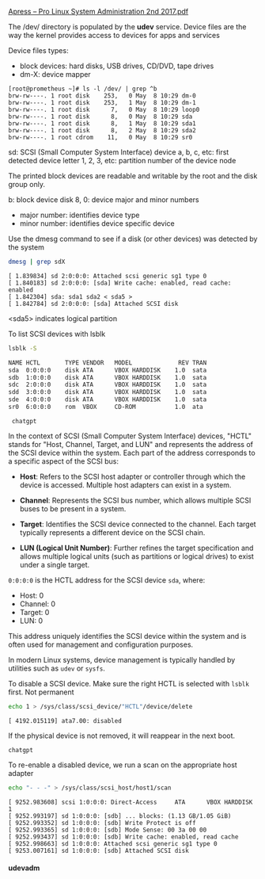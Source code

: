 [Apress – Pro Linux System Administration 2nd 2017.pdf](file:///E:/_DEVOPS/APRESS/_LINUX/Apress%20%E2%80%93%20Pro%20Linux%20System%20Administration%202nd%202017.pdf)

The /dev/ directory is populated by the **udev** service. Device files are the way the kernel provides access to devices for apps and services

Device files types:
* block devices: hard disks, USB drives, CD/DVD, tape drives
* dm-X: device mapper

```
[root@prometheus ~]# ls -l /dev/ | grep ^b
brw-rw----. 1 root disk    253,   0 May  8 10:29 dm-0
brw-rw----. 1 root disk    253,   1 May  8 10:29 dm-1
brw-rw----. 1 root disk      7,   0 May  8 10:29 loop0
brw-rw----. 1 root disk      8,   0 May  8 10:29 sda
brw-rw----. 1 root disk      8,   1 May  8 10:29 sda1
brw-rw----. 1 root disk      8,   2 May  8 10:29 sda2
brw-rw----. 1 root cdrom    11,   0 May  8 10:29 sr0
```

sd: SCSI (Small Computer System Interface) device
a, b, c, etc: first detected device letter
1, 2, 3, etc: partition number of the device node

The printed block devices are readable and writable by the root and the disk group only.

b: block device
disk 8, 0:  device major and minor numbers
* major number: identifies device type
* minor number: identifies device specific device

Use the dmesg command to see if a disk (or other devices) was detected by the system

``` bash
dmesg | grep sdX
```

```
[ 1.839834] sd 2:0:0:0: Attached scsi generic sg1 type 0
[ 1.840183] sd 2:0:0:0: [sda] Write cache: enabled, read cache: enabled
[ 1.842304] sda: sda1 sda2 < sda5 >
[ 1.842784] sd 2:0:0:0: [sda] Attached SCSI disk
```

\<sda5> indicates logical partition

To list SCSI devices with lsblk

``` bash
lsblk -S
```

``` bash
NAME HCTL       TYPE VENDOR   MODEL             REV TRAN
sda  0:0:0:0    disk ATA      VBOX HARDDISK    1.0  sata
sdb  1:0:0:0    disk ATA      VBOX HARDDISK    1.0  sata
sdc  2:0:0:0    disk ATA      VBOX HARDDISK    1.0  sata
sdd  3:0:0:0    disk ATA      VBOX HARDDISK    1.0  sata
sde  4:0:0:0    disk ATA      VBOX HARDDISK    1.0  sata
sr0  6:0:0:0    rom  VBOX     CD-ROM           1.0  ata
```

` chatgpt`

In the context of SCSI (Small Computer System Interface) devices, "HCTL" stands for "Host, Channel, Target, and LUN" and represents the address of the SCSI device within the system. Each part of the address corresponds to a specific aspect of the SCSI bus:

* **Host**: Refers to the SCSI host adapter or controller through which the device is accessed. Multiple host adapters can exist in a system.
    
- **Channel**: Represents the SCSI bus number, which allows multiple SCSI buses to be present in a system.
    
- **Target**: Identifies the SCSI device connected to the channel. Each target typically represents a different device on the SCSI chain.
    
- **LUN (Logical Unit Number)**: Further refines the target specification and allows multiple logical units (such as partitions or logical drives) to exist under a single target.
    

`0:0:0:0` is the HCTL address for the SCSI device `sda`, where:

- Host: 0
- Channel: 0
- Target: 0
- LUN: 0

This address uniquely identifies the SCSI device within the system and is often used for management and configuration purposes.

In modern Linux systems, device management is typically handled by utilities such as `udev` or `sysfs`. 

 To disable a SCSI device. Make sure the right HCTL is selected with `lsblk` first. Not permanent

 ``` bash
 echo 1 > /sys/class/scsi_device/"HCTL"/device/delete
 ```

``` #dmesg
[ 4192.015119] ata7.00: disabled
```

If the physical device is not removed, it will reappear in the next boot.

`chatgpt`

To re-enable a disabled device, we run a scan on the appropriate host adapter

``` bash
echo "- - -" > /sys/class/scsi_host/host1/scan
```

```
[ 9252.983608] scsi 1:0:0:0: Direct-Access     ATA      VBOX HARDDISK    1
[ 9252.993197] sd 1:0:0:0: [sdb] ... blocks: (1.13 GB/1.05 GiB)
[ 9252.993352] sd 1:0:0:0: [sdb] Write Protect is off
[ 9252.993365] sd 1:0:0:0: [sdb] Mode Sense: 00 3a 00 00
[ 9252.993437] sd 1:0:0:0: [sdb] Write cache: enabled, read cache
[ 9252.998663] sd 1:0:0:0: Attached scsi generic sg1 type 0
[ 9253.007161] sd 1:0:0:0: [sdb] Attached SCSI disk
```

#### udevadm 

